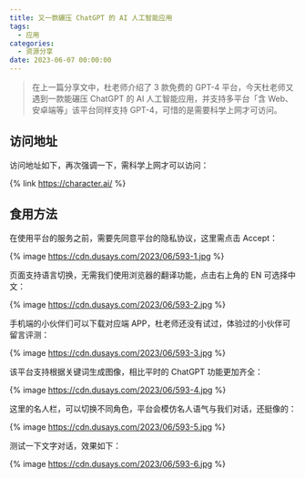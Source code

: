 ```yaml
---
title: 又一款碾压 ChatGPT 的 AI 人工智能应用
tags:
  - 应用
categories:
  - 资源分享
date: 2023-06-07 00:00:00
---
```


> 在上一篇分享文中，杜老师介绍了 3 款免费的 GPT-4 平台，今天杜老师又遇到一款能碾压 ChatGPT 的 AI 人工智能应用，并支持多平台「含 Web、安卓端等」该平台同样支持 GPT-4，可惜的是需要科学上网才可访问。

<!-- more -->

## 访问地址

访问地址如下，再次强调一下，需科学上网才可以访问：

{% link https://character.ai/ %}

## 食用方法

在使用平台的服务之前，需要先同意平台的隐私协议，这里需点击 Accept：

{% image https://cdn.dusays.com/2023/06/593-1.jpg %}

页面支持语言切换，无需我们使用浏览器的翻译功能，点击右上角的 EN 可选择中文：

{% image https://cdn.dusays.com/2023/06/593-2.jpg %}

手机端的小伙伴们可以下载对应端 APP，杜老师还没有试过，体验过的小伙伴可留言评测：

{% image https://cdn.dusays.com/2023/06/593-3.jpg %}

该平台支持根据关键词生成图像，相比平时的 ChatGPT 功能更加齐全：

{% image https://cdn.dusays.com/2023/06/593-4.jpg %}

这里的名人栏，可以切换不同角色，平台会模仿名人语气与我们对话，还挺像的：

{% image https://cdn.dusays.com/2023/06/593-5.jpg %}

测试一下文字对话，效果如下：

{% image https://cdn.dusays.com/2023/06/593-6.jpg %}